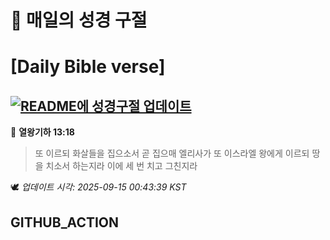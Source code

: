 # 🙏 매일의 성경 구절
# [Daily Bible verse]
## [![README에 성경구절 업데이트](https://github.com/DONGSUKA/first_test/actions/workflows/update-readme-bible.yml/badge.svg)](https://github.com/DONGSUKA/first_test/actions/workflows/update-readme-bible.yml)
<!-- START_BIBLE_VERSE -->
📖 **열왕기하 13:18**
> 또 이르되 화살들을 집으소서 곧 집으매 엘리사가 또 이스라엘 왕에게 이르되 땅을 치소서 하는지라 이에 세 번 치고 그친지라

🕊️ _업데이트 시각: 2025-09-15 00:43:39 KST_
  <!-- END_BIBLE_VERSE -->
## GITHUB_ACTION

